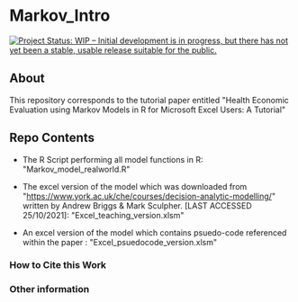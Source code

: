 # Markov_Intro

[![Project Status: WIP – Initial development is in progress, but there has not yet been a stable, usable release suitable for the public.](https://www.repostatus.org/badges/latest/wip.svg)](https://www.repostatus.org/#wip)

## About

This repository corresponds to the tutorial paper entitled "Health Economic Evaluation using Markov Models in R for Microsoft Excel Users: A Tutorial" 

## Repo Contents

* The R Script performing all model functions in R: "Markov_model_realworld.R"

* The excel version of the model which was downloaded from "https://www.york.ac.uk/che/courses/decision-analytic-modelling/" written by Andrew Briggs & Mark Sculpher. [LAST ACCESSED 25/10/2021]: "Excel_teaching_version.xlsm"

* An excel version of the model which contains psuedo-code referenced within the paper : "Excel_psuedocode_version.xlsm"

### How to Cite this Work

<TO ADD>

### Other information

<To ADD>

